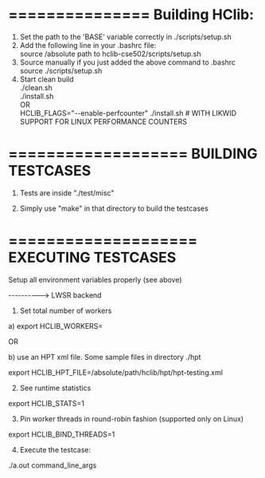 

===============
Building HClib:
===============

1) Set the path to the 'BASE' variable correctly in ./scripts/setup.sh   
2) Add the following line in your .bashrc file:   
source /absolute path to hclib-cse502/scripts/setup.sh   
3) Source manually if you just added the above command to .bashrc   
source ./scripts/setup.sh   
4) Start clean build   
./clean.sh   
./install.sh   
OR   
HCLIB_FLAGS="--enable-perfcounter" ./install.sh # WITH LIKWID SUPPORT FOR LINUX PERFORMANCE COUNTERS   

===================
BUILDING TESTCASES
===================

1) Tests are inside "./test/misc"  

2) Simply use "make" in that directory to build the testcases  

====================
EXECUTING TESTCASES
====================

Setup all environment variables properly (see above)

----------> LWSR backend

1) Set total number of workers

a) export HCLIB_WORKERS=<N>

OR 

b) use an HPT xml file. Some sample files in directory ./hpt

export HCLIB_HPT_FILE=/absolute/path/hclib/hpt/hpt-testing.xml

2) See runtime statistics

export HCLIB_STATS=1

3) Pin worker threads in round-robin fashion (supported only on Linux)

export HCLIB_BIND_THREADS=1

4) Execute the testcase:

./a.out command_line_args


